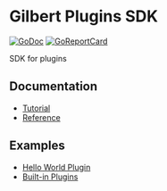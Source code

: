 # Gilbert Plugins SDK

[![GoDoc](https://godoc.org/github.com/go-gilbert/gilbert-sdk?status.svg)](https://godoc.org/github.com/go-gilbert/gilbert-sdk)
[![GoReportCard](https://goreportcard.com/badge/github.com/go-gilbert/gilbert-sdk)](https://goreportcard.com/report/github.com/go-gilbert/gilbert-sdk)

SDK for plugins

## Documentation

* [Tutorial](https://go-gilbert.github.io/gilbert/docs/custom-plugins)
* [Reference](https://godoc.org/github.com/go-gilbert/gilbert-sdk)

## Examples

* [Hello World Plugin](https://github.com/go-gilbert/gilbert-plugin-example)
* [Built-in Plugins](https://github.com/go-gilbert/gilbert/tree/master/plugins/builtin)